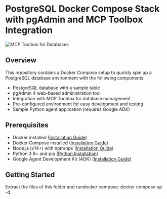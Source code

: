 # PostgreSQL Docker Compose Stack with pgAdmin and MCP Toolbox Integration

![MCP Toolbox for Databases](https://storage.googleapis.com/gweb-cloudblog-publish/images/MCP_Toolbox_for_Databases_-ADK.max-2200x2200.jpg)

## Overview

This repository contains a Docker Compose setup to quickly spin up a PostgreSQL database environment with the following components:

- PostgreSQL database with a sample table
- pgAdmin 4 web-based administration tool
- Integration with MCP Toolbox for database management
- Pre-configured environment for easy development and testing
- Sample Python agent application (requires Google ADK)

## Prerequisites

- Docker installed ([Installation Guide](https://docs.docker.com/get-docker/))
- Docker Compose installed ([Installation Guide](https://docs.docker.com/compose/install/))
- Node.js (v14+) with npm/npx ([Installation Guide](https://nodejs.org/))
- Python 3.9+ and pip ([Python Installation](https://www.python.org/downloads/))
- Google Agent Development Kit (ADK) ([Installation Guide](https://google.github.io/adk-docs/get-started/installation/))

## Getting Started

Extract the files of this folder and rundocker compose: 
docker compose up -d